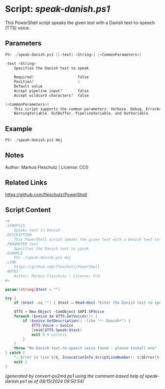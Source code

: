Script: *speak-danish.ps1*
========================

This PowerShell script speaks the given text with a Danish text-to-speech (TTS) voice.

Parameters
----------
```powershell
PS> ./speak-danish.ps1 [[-text] <String>] [<CommonParameters>]

-text <String>
    Specifies the Danish text to speak
    
    Required?                    false
    Position?                    1
    Default value                
    Accept pipeline input?       false
    Accept wildcard characters?  false

[<CommonParameters>]
    This script supports the common parameters: Verbose, Debug, ErrorAction, ErrorVariable, WarningAction, 
    WarningVariable, OutBuffer, PipelineVariable, and OutVariable.
```

Example
-------
```powershell
PS> ./speak-danish.ps1 Hej

```

Notes
-----
Author: Markus Fleschutz | License: CC0

Related Links
-------------
https://github.com/fleschutz/PowerShell

Script Content
--------------
```powershell
<#
.SYNOPSIS
	Speaks text in Danish
.DESCRIPTION
	This PowerShell script speaks the given text with a Danish text-to-speech (TTS) voice.
.PARAMETER text
	Specifies the Danish text to speak
.EXAMPLE
	PS> ./speak-danish.ps1 Hej
.LINK
	https://github.com/fleschutz/PowerShell
.NOTES
	Author: Markus Fleschutz | License: CC0
#>

param([string]$text = "")

try {
	if ($text -eq "") { $text = Read-Host "Enter the Danish text to speak" }

	$TTS = New-Object -ComObject SAPI.SPVoice
	foreach ($voice in $TTS.GetVoices()) {
		if ($voice.GetDescription() -like "*- Danish*") { 
			$TTS.Voice = $voice
			[void]$TTS.Speak($text)
			exit 0 # success
		}
	}
	throw "No Danish text-to-speech voice found - please install one"
} catch {
	"⚠️ Error in line $($_.InvocationInfo.ScriptLineNumber): $($Error[0])"
	exit 1
}
```

*(generated by convert-ps2md.ps1 using the comment-based help of speak-danish.ps1 as of 08/15/2024 09:50:54)*
